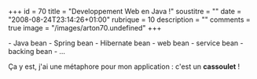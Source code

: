 +++
id = 70
title = "Developpement Web en Java !"
soustitre = ""
date = "2008-08-24T23:14:26+01:00"
rubrique = 10
description = ""
comments = true
image = "/images/arton70.undefined"
+++

<div class="chapo"></div>
- Java bean
- Spring bean
- Hibernate bean
- web bean
- service bean
- backing bean
- ...

Ça y est, j'ai une métaphore pour mon application : c'est un **cassoulet** !
